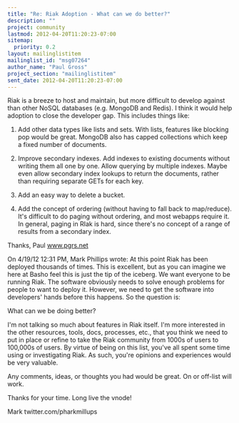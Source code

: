 ```yaml
---
title: "Re: Riak Adoption - What can we do better?"
description: ""
project: community
lastmod: 2012-04-20T11:20:23-07:00
sitemap:
  priority: 0.2
layout: mailinglistitem
mailinglist_id: "msg07264"
author_name: "Paul Gross"
project_section: "mailinglistitem"
sent_date: 2012-04-20T11:20:23-07:00
---
```



Riak is a breeze to host and maintain, but more difficult to develop 
against than other NoSQL databases (e.g. MongoDB and Redis). I think it 
would help adoption to close the developer gap. This includes things like:


1. Add other data types like lists and sets. With lists, features like 
blocking pop would be great. MongoDB also has capped collections which 
keep a fixed number of documents.


2. Improve secondary indexes. Add indexes to existing documents without 
writing them all one by one. Allow querying by multiple indexes. Maybe 
even allow secondary index lookups to return the documents, rather than 
requiring separate GETs for each key.


3. Add an easy way to delete a bucket.

4. Add the concept of ordering (without having to fall back to 
map/reduce). It's difficult to do paging without ordering, and most 
webapps require it. In general, paging in RIak is hard, since there's no 
concept of a range of results from a secondary index.


Thanks,
Paul
www.pgrs.net

On 4/19/12 12:31 PM, Mark Phillips wrote:
At this point Riak has been deployed thousands of times. This is 
excellent, but as you can imagine we here at Basho feel this is just 
the tip of the iceberg. We want everyone to be running Riak. The 
software obviously needs to solve enough problems for people to want 
to deploy it. However, we need to get the software into developers' 
hands before this happens. So the question is:


What can we be doing better?

I'm not talking so much about features in Riak itself. I'm more 
interested in the other resources, tools, docs, processes, etc., that 
you think we need to put in place or refine to take the Riak community 
from 1000s of users to 100,000s of users. By virtue of being on this 
list, you've all spent some time using or investigating Riak. As such, 
you're opinions and experiences would be very valuable.


Any comments, ideas, or thoughts you had would be great. On or 
off-list will work.


Thanks for your time. Long live the vnode!

Mark
twitter.com/pharkmillups 

